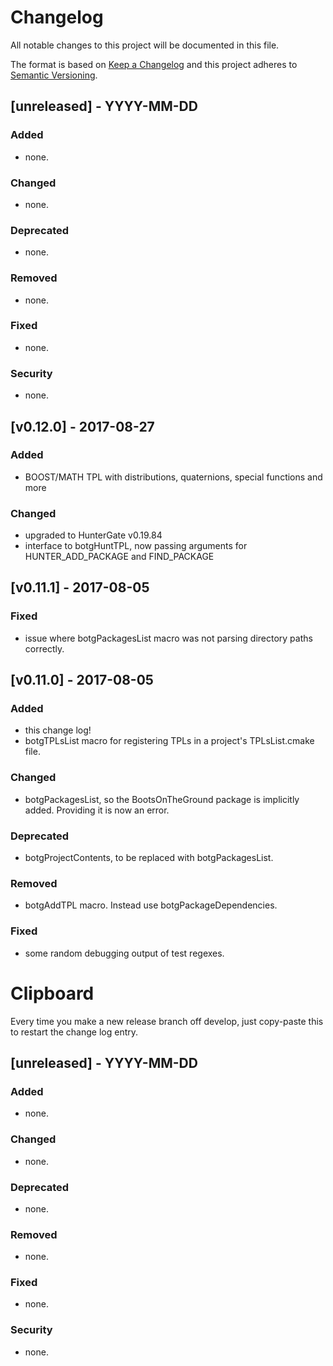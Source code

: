 # Changelog
All notable changes to this project will be documented in this file.

The format is based on [Keep a Changelog](http://keepachangelog.com/en/1.0.0/)
and this project adheres to [Semantic Versioning](http://semver.org/spec/v2.0.0.html).


## [unreleased] - YYYY-MM-DD

### Added
- none.

### Changed
- none.

### Deprecated
- none.

### Removed
- none.

### Fixed
- none.

### Security
- none.

## [v0.12.0] - 2017-08-27

### Added
- BOOST/MATH TPL with distributions, quaternions, special functions and more

### Changed
- upgraded to HunterGate v0.19.84
- interface to botgHuntTPL, now passing arguments for HUNTER_ADD_PACKAGE and FIND_PACKAGE


## [v0.11.1] - 2017-08-05

### Fixed
- issue where botgPackagesList macro was not parsing directory paths correctly.


## [v0.11.0] - 2017-08-05

### Added
- this change log!
- botgTPLsList macro for registering TPLs in a project's TPLsList.cmake file.

### Changed
- botgPackagesList, so the BootsOnTheGround package is implicitly added.
  Providing it is now an error.

### Deprecated
- botgProjectContents, to be replaced with botgPackagesList.

### Removed
- botgAddTPL macro. Instead use botgPackageDependencies.

### Fixed
- some random debugging output of test regexes.

# Clipboard

Every time you make a new release branch off develop, just
copy-paste this to restart the change log entry.

## [unreleased] - YYYY-MM-DD

### Added
- none.

### Changed
- none.

### Deprecated
- none.

### Removed
- none.

### Fixed
- none.

### Security
- none.
